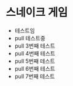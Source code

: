 # 스네이크 게임 #
- 테스트임
- pull 테스트중
- pull 3번째 테스트
- pull 4번째 테스트
- pull 5번째 테스트
- pull 6번째 테스트
- pull 7번째 테스트
